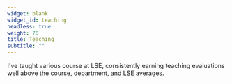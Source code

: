 ```yaml
---
widget: blank
widget_id: teaching
headless: true
weight: 70
title: Teaching
subtitle: ""
---
```

I've taught various course at LSE, consistently earning teaching evaluations well above the course, department, and LSE averages.